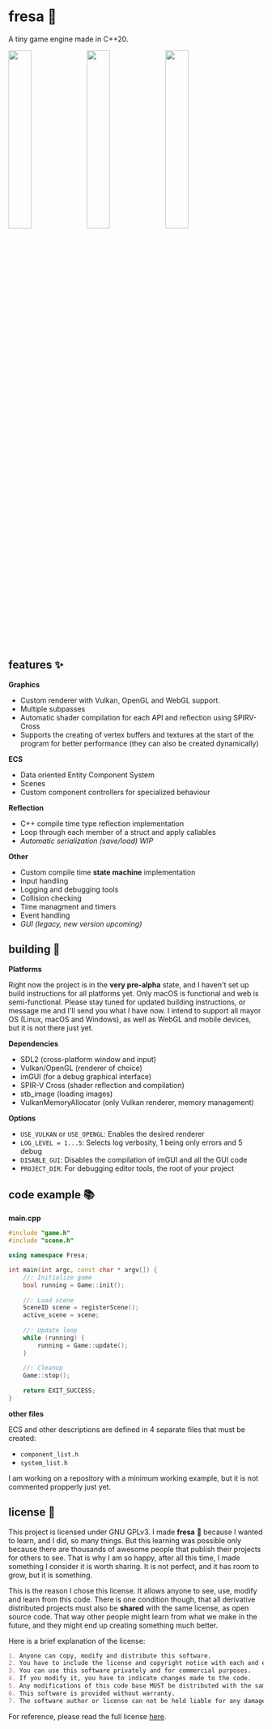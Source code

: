 # fresa :strawberry:

A tiny game engine made in C++20.

<p float="left">
  <img src="https://user-images.githubusercontent.com/22449369/145628926-ca734a35-6a0e-4193-872b-4be45b886a48.gif" width="30%" />
  <img src="https://user-images.githubusercontent.com/22449369/145629231-f2f51bd6-330a-4533-9b1a-021ce0859508.gif" width="30%" />
  <img src="https://user-images.githubusercontent.com/22449369/145630097-151555b5-30fc-4fef-b062-72e9581a5731.png" width="30%" />
</p>

## features :sparkles:

**Graphics** 
- Custom renderer with Vulkan, OpenGL and WebGL support.
- Multiple subpasses
- Automatic shader compilation for each API and reflection using SPIRV-Cross
- Supports the creating of vertex buffers and textures at the start of the program for better performance (they can also be created dynamically)

**ECS**
- Data oriented Entity Component System
- Scenes
- Custom component controllers for specialized behaviour

**Reflection**
- C++ compile time type reflection implementation
- Loop through each member of a struct and apply callables
- _Automatic serialization (save/load) WIP_

**Other**
- Custom compile time **state machine** implementation
- Input handling
- Logging and debugging tools
- Collision checking
- Time managment and timers
- Event handling
- _GUI (legacy, new version upcoming)_

## building :hammer:

**Platforms**

Right now the project is in the **very pre-alpha** state, and I haven't set up build instructions for all platforms yet. Only macOS is functional and web is semi-functional. Please stay tuned for updated building instructions, or message me and I'll send you what I have now. I intend to support all mayor OS (Linux, macOS and Windows), as well as WebGL and mobile devices, but it is not there just yet.

**Dependencies**
- SDL2 (cross-platform window and input)
- Vulkan/OpenGL (renderer of choice)
- imGUI (for a debug graphical interface)
- SPIR-V Cross (shader reflection and compilation)
- stb_image (loading images)
- VulkanMemoryAllocator (only Vulkan renderer, memory management)

**Options**
- `USE_VULKAN` or `USE_OPENGL`: Enables the desired renderer
- `LOG_LEVEL = 1...5`: Selects log verbosity, 1 being only errors and 5 debug
- `DISABLE_GUI`: Disables the compilation of imGUI and all the GUI code
- `PROJECT_DIR`: For debugging editor tools, the root of your project

## code example :books:

**main.cpp**

```cpp
#include "game.h"
#include "scene.h"

using namespace Fresa;

int main(int argc, const char * argv[]) {
    //: Initialize game
    bool running = Game::init();
    
    //: Load scene
    SceneID scene = registerScene();
    active_scene = scene;
    
    //: Update loop
    while (running) {
        running = Game::update();
    }
    
    //: Cleanup
    Game::stop();
    
    return EXIT_SUCCESS;
}
```

**other files**

ECS and other descriptions are defined in 4 separate files that must be created:
- `component_list.h`
- `system_list.h`

I am working on a repository with a minimum working example, but it is not commented propperly just yet.

## license :pencil:

This project is licensed under GNU GPLv3. I made **fresa** :strawberry: because I wanted to learn, and I did, so many things. But this learning was possible only because there are thousands of awesome people that publish their projects for others to see. That is why I am so happy, after all this time, I made something I consider it is worth sharing. It is not perfect, and it has room to grow, but it is something.

This is the reason I chose this license. It allows anyone to see, use, modify and learn from this code. There is one condition though, that all derivative distributed projects must also be **shared** with the same license, as open source code. That way other people might learn from what we make in the future, and they might end up creating something much better.

Here is a brief explanation of the license:

```markdown
1. Anyone can copy, modify and distribute this software.
2. You have to include the license and copyright notice with each and every distribution.
3. You can use this software privately and for commercial purposes.
4. If you modify it, you have to indicate changes made to the code.
5. Any modifications of this code base MUST be distributed with the same license, GPLv3.
6. This software is provided without warranty.
7. The software author or license can not be held liable for any damages inflicted by the software.
```

For reference, please read the full license [here](https://github.com/josekoalas/fresa/blob/main/LICENSE.md).
